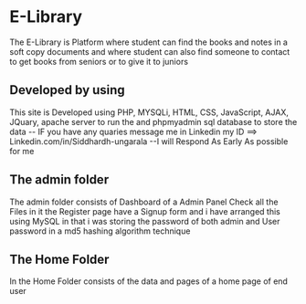 # E-Library
The E-Library is Platform where student can find the books and notes in a soft copy documents and where student can also find someone to contact to get books from seniors or to give it to juniors

## Developed by using 
This site is Developed using PHP, MYSQLi, HTML, CSS, JavaScript, AJAX, JQuary, apache server to run the and phpmyadmin sql database to store the data
-- IF you have any quaries message me in Linkedin my ID ==> Linkedin.com/in/Siddhardh-ungarala
--I will Respond As Early As possible for me

## The admin folder 
The admin folder consists of Dashboard of a Admin Panel 
Check all the Files in it 
the Register page have a Signup form and i have arranged this using MySQL in that i was storing the password of both admin and User password in a md5 hashing algorithm technique

## The Home Folder
In the Home Folder consists of the data and pages of a home page of end user

